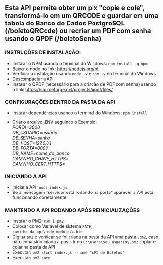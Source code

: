 ## Esta API permite obter um pix "copie e cole", transformá-lo em um QRCODE e guardar em uma tabela do Banco de Dados PostgreSQL (/boletoQRCode) ou recriar um PDF com senha usando o QPDF (/boletoSenha)

### INSTRUÇÕES DE INSTALAÇÃO:
- Instalar o NPM usando o terminal do Windows: `npm install -g npm`
- Baixar o node no link: https://nodejs.org/pt
- Verificar a instalação usando `node -v` e `npm -v` no terminal do Windows
- Descompactar a API
- Instalar o QPDF (necessário para a criação de PDF com senha) usando o link: https://sourceforge.net/projects/qpdf/files/


### CONFIGURAÇÕES DENTRO DA PASTA DA API

- Instalar dependências usando o terminal do Windows: `npm install`

- Criar o arquivo .ENV seguindo o Exemplo:  
_PORTA=3000  
DB_USUARIO=usuario  
DB_SENHA=senha  
DB_HOST=127.0.0.1  
DB_PORTA=0000  
DB_NAME=nome_do_banco  
CAMINHO_CHAVE_HTTPS=  
CAMINHO_CERT_HTTPS=_

### INICIANDO A API
- Iniciar a API: `node index.js`
- Se a mensagem "servidor está rodando na porta" aparecer a API está funcionando corretamente 

### MANTENDO A API RODANDO APÓS REINICIALIZAÇÕES
- Instalar o PM2: `npm i pm2`
- Colocar como Variável de sistema `PATH`, `caminho_da_api\node_modules\.bin`
- Digitar `pm2` e verificar se foi criada na pasta da API uma pasta `.pm2`, caso não tenha sido criada a pasta ir no `C:\users\seu_usuario\.pm2` copiar e colar na pasta da API
- Executar: `pm2 start index.js --name "API de Boletos"`
- Executar: `pm2 save`